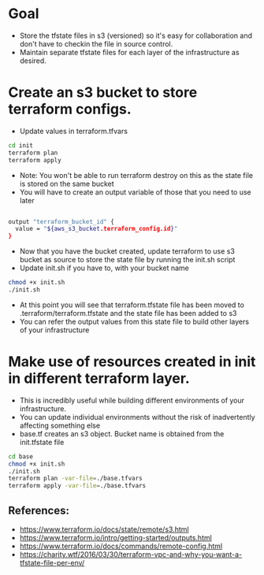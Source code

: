 # Goal

- Store the tfstate files in s3 (versioned) so it's easy for collaboration and don't have to checkin the file in source control.
- Maintain separate tfstate files for each layer of the infrastructure as desired.

# Create an s3 bucket to store terraform configs.

- Update values in terraform.tfvars

```sh
cd init
terraform plan
terraform apply
```

- Note: You won't be able to run terraform destroy on this as the state file is stored on the same bucket
- You will have to create an output variable of those that you need to use later

```sh

output "terraform_bucket_id" {
  value = "${aws_s3_bucket.terraform_config.id}"
}
```

- Now that you have the bucket created, update terraform to use s3 bucket as source to store the state file by running the init.sh script
- Update init.sh if you have to, with your bucket name

```sh
chmod +x init.sh
./init.sh
```

- At this point you will see that terraform.tfstate file has been moved to .terraform/terraform.tfstate and the state file has been added to s3
- You can refer the output values from this state file to build other layers of your infrastructure

# Make use of resources created in init in different terraform layer.

- This is incredibly useful while building different environments of your infrastructure.
- You can update individual environments without the risk of inadvertently affecting something else
- base.tf creates an s3 object. Bucket name is obtained from the init.tfstate file

```sh
cd base
chmod +x init.sh
./init.sh
terraform plan -var-file=./base.tfvars
terraform apply -var-file=./base.tfvars
```

## References:

- <https://www.terraform.io/docs/state/remote/s3.html>
- <https://www.terraform.io/intro/getting-started/outputs.html>
- <https://www.terraform.io/docs/commands/remote-config.html>
- <https://charity.wtf/2016/03/30/terraform-vpc-and-why-you-want-a-tfstate-file-per-env/>
